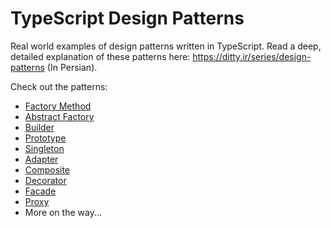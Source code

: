 # TypeScript Design Patterns
Real world examples of design patterns written in TypeScript. Read a deep, detailed explanation of these patterns here: https://ditty.ir/series/design-patterns (In Persian).

Check out the patterns:
- [Factory Method](https://github.com/AliN11/typescript-design-patterns/blob/main/patterns/factory-method.ts)
- [Abstract Factory](https://github.com/AliN11/typescript-design-patterns/blob/main/patterns/abstract-factory.ts)
- [Builder](https://github.com/AliN11/typescript-design-patterns/blob/main/patterns/builder.ts)
- [Prototype](https://github.com/AliN11/typescript-design-patterns/blob/main/patterns/prototype.ts)
- [Singleton](https://github.com/AliN11/typescript-design-patterns/blob/main/patterns/singleton.ts)
- [Adapter](https://github.com/AliN11/typescript-design-patterns/blob/main/patterns/adapter.ts)
- [Composite](https://github.com/AliN11/typescript-design-patterns/blob/main/patterns/composite.ts)
- [Decorator](https://github.com/AliN11/typescript-design-patterns/blob/main/patterns/decorator.ts)
- [Facade](https://github.com/AliN11/typescript-design-patterns/blob/main/patterns/facade.ts)
- [Proxy](https://github.com/AliN11/typescript-design-patterns/blob/main/patterns/proxy.ts)
- More on the way...
